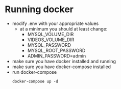 # Running docker

- modify .env with your appropriate values
  - at a minimum you should at least change:
    - MYSQL_VOLUME_DIR
    - VIDEOS_VOLUME_DIR
    - MYSQL_PASSWORD
    - MYSQL_ROOT_PASSWORD
    - ADMIN_PASSWORD=admin
- make sure you have docker installed and running
- make sure you have docker-compose installed
- run docker-compose
  ```
  docker-compose up -d
  ```
